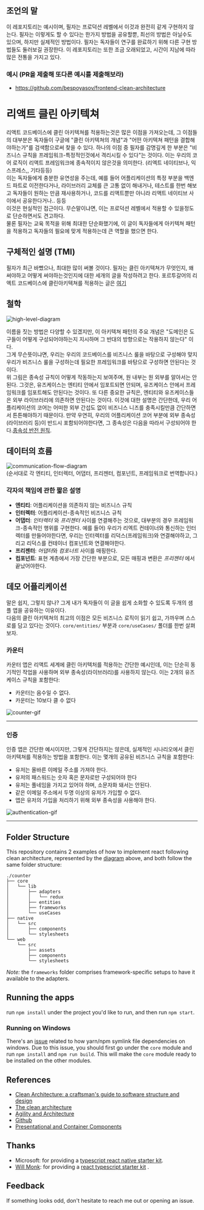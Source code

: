 ## 조언의 말
이 레포지토리는 예시이며, 필자는 프로덕션 레벨에서 이것과 완전히 같게 구현하지 않는다. 필자는 이렇게도 할 수 있다는 한가지 방법을 공유할뿐, 최선의 방법은 아닐수도 있으며, 하지만 실제적인 방법이다. 필자는 독자들이 연구를 완료하기 위해 다른 구현 방법들도 둘러보길 권장한다. 이 레포지토리는 또한 조금 오래되었고, 시간이 지남에 따라 많은 전통을 가지고 있다.  

### 예시 (PR을 제출해 또다른 예시를 제출해보라)
- https://github.com/bespoyasov/frontend-clean-architecture

# 리액트 클린 아키텍쳐
리액트 코드베이스에 클린 아키텍쳐를 적용하는것은 많은 이점을 가져오는데, 그 이점들의 대부분은 독자들이 구글에 "클린 아키텍쳐의 개념"과 "어떤 아키텍쳐 패턴을 결합해야하는가"를 검색함으로써 찾을 수 있다. 하나의 이점 중 필자를 감명깊게 한 부분은 "비즈니스 규칙을 프레임워크-특정적인것에서 격리시킬 수 있다"는 것이다. 이는 우리의 코어 로직이 리액트 프레임워크에 종속적이지 않은것을 의미한다. (리엑트 네이티브나, 익스프레스,, 기타등등)  
이는 독자들에게 충분한 유연성을 주는데, 예를 들어 어플리케이션의 특정 부분을 백엔드 파트로 이전한다거나, 라이브러리 교체를 큰 고통 없이 해내거나, 테스트를 한번 해보고 독자들이 원하는 만큼 재사용하거나, 코드를 리액트뿐만 아니라 리액트 네이티브 사이에서 공유한다거나.. 등등  
이것은 현실적인 접근이다. 무슨말이냐면, 이는 프로덕션 레벨에서 적용할 수 있을정도로 단순하면서도 견고하다.  
물론 필자는 교육 목적을 위해 최대한 단순화했기에, 이 글이 독자들에게 아키텍쳐 패턴을 적용하고 독자들의 필요에 맞게 적용하는데 큰 역할을 했으면 한다.  

## 구체적인 설명 (TMI)
필자가 최근 바빴으나, 최대한 많이 써볼 것이다.
필자는 클린 아키텍쳐가 무엇인지, 왜 써야하고 어떻게 써야하는것인지에 대한 세개의 글을 작성하려고 한다.
포르투갈어의 리엑트 코드베이스에 클린아키텍쳐를 적용하는 글은 [여기](https://medium.com/@eduardomoroni/arquitetura-limpa-para-bases-de-c%C3%B3digo-react-df0f78d2b42e)

## 철학
![high-level-diagram](https://github.com/eduardomoroni/react-clean-architecture/blob/master/docs/images/high-level-diagram.jpg)  

이름을 짓는 방법은 다양할 수 있겠지만, 이 아키텍쳐 패턴의 주요 개념은 "도메인은 도구들이 어떻게 구성되어야하는지 지시하며 그 반대의 방향으로는 작용하지 않는다" 이다.  
그게 무슨뜻이냐면, 우리는 우리의 코드베이스를 비즈니스 룰을 바탕으로 구성해야 맞지 우리가 비즈니스 룰을 구성하는데 필요한 프레임워크를 바탕으로 구성하면 안된다는 것이다.  
위 그림은 종속성 규칙이 어떻게 작동하는지 보여주며, 원 내부는 원 외부를 알아서는 안된다. 그것은, 유즈케이스는 엔티티 안에서 임포트되면 안되며, 유즈케이스 안에서 프레임워크를 임포트해도 안된다는 것이다. 
또 다른 중요한 규칙은, 엔티티와 유즈케이스들은 외부 라이브러리에 의존하면 안된다는 것이다. 이것에 대한 설명은 간단한데, 우리 어플리케이션의 코어는 어떠한 외부 간섭도 없이 비즈니스 니즈를 충족시킬만큼 간단하면서 튼튼해야하기 때문이다.
만약 우연히, 우리의 어플리케이션 코어 부분에 외부 종속성(라이브러리 등)이 반드시 포함되어야한다면, 그 종속성은 다음을 따라서 구성되어야 한다.[종속성 반전 원칙](https://en.wikipedia.org/wiki/Dependency_inversion_principle).

## 데이터의 흐름
![communication-flow-diagram](https://github.com/eduardomoroni/react-clean-architecture/blob/master/docs/images/communication-flow.jpg)  
(순서대로 각 엔티티, 인터렉터, 어댑터, 프리젠터, 컴포넌트, 프레임워크로 번역합니다.)

### 각자의 책임에 관한 짧은 설명
- **엔티티**: 어플리케이션을 의존하지 않는 비즈니스 규칙  
- **인터렉터**: 어플리케이션-종속적인 비즈니스 규칙  
- **어댑터**: *인터렉터* 와 *프리젠터* 사이를 연결해주는 것으로, 대부분의 경우 프레임워크-종속적인 행위를 구현한다. 예를 들어) 우리가 리엑트 컨테이너와 통신하는 인터렉터를 만들어야한다면, 우리는 인터렉터를 리덕스(프레임워크)와 연결해야하고, 그리고 리덕스를 컨테이너 컴포넌트와 연결해야한다.
- **프리젠터**: *어댑터*와 *컴포너트* 사이를 매핑한다.
- **컴포넌트**: 표현 계층에서 가장 간단한 부분으로, 모든 매핑과 변환은 *프리젠터* 에서 끝났어야한다.

## 데모 어플리케이션
말은 쉽지, 그렇지 않나? 그게 내가 독자들이 이 글을 쉽게 소화할 수 있도록 두개의 샘플 앱을 공유하는 이유이다.  
다음의 클린 아키텍쳐의 최고의 이점은 모든 비즈니스 로직이 읽기 쉽고, 가까우며 스스로를 담고 있다는 것이다.
`core/entities/` 부분과 `core/useCases/` 폴더를 한번 살펴보자.  

### 카운터
카운터 앱은 리액트 세계에 클린 아키텍처를 적용하는 간단한 예시인데, 이는 단순히 동기적인 작업을 사용하며 외부 종속성(라이브러리)를 사용하지 않는다.
이는 2개의 유즈케이스 규칙을 포함한다:
- 카운터는 음수일 수 없다.
- 카운터는 10보다 클 수 없다

![counter-gif](https://github.com/eduardomoroni/react-clean-architecture/blob/master/docs/images/counter.gif)  

---  

### 인증
인증 앱은 간단한 예시이지만, 그렇게 간단하지는 않은데, 실제적인 시나리오에서 클린 아키텍쳐를 적용하는 방법을 포함한다.
이는 몇개의 공유된 비즈니스 규칙을 포함한다:
- 유저는 올바른 이메일 주소를 가져야 한다.
- 유저의 패스워드는 숫자 혹은 문자로만 구성되어야 한다
- 유저는 풀네임을 가지고 있어야 하며, 소문자화 돼서는 안된다.
- 같은 이메일 주소에서 두명 이상의 유저가 가입할 수 없다.
- 앱은 유저의 가입을 처리하기 위해 외부 종속성을 사용해야 한다.

![authentication-gif](https://github.com/eduardomoroni/react-clean-architecture/blob/master/docs/images/authentication.gif)  

---  

## Folder Structure
This repository contains 2 examples of how to implement react following clean architecture, represented by the [diagram](#philosophy) above, and both follow the same folder structure:
```
./counter
├── core
│   └── lib
│       ├── adapters
│       │   └── redux
│       ├── entities
│       ├── frameworks
│       └── useCases
├── native
│   └── src
│       ├── components
│       └── stylesheets
└── web
    └── src
        ├── assets
        ├── components
        └── stylesheets
```
*Note:* the `frameworks` folder comprises framework-specific setups to have it available to the adapters.  

## Running the apps
run `npm install` under the project you'd like to run, and then run `npm start`.

### Running on Windows

There's an [issue](https://github.com/eduardomoroni/react-clean-architecture/issues/2) related to how yarn/npm symlink file dependencies on windows. Due to this issue, you should first go under the `core` module and run `npm install` and `npm run build`. This will make the `core` module ready to be installed on the other modules.

## References
- [Clean Architecture: a craftsman's guide to software structure and design](https://goo.gl/2h3fsD)
- [The clean architecture](https://8thlight.com/blog/uncle-bob/2012/08/13/the-clean-architecture.html)
- [Agility and Architecture](https://www.youtube.com/watch?v=0oGpWmS0aYQ)
- [Github](https://github.com/topics/clean-architecture?o=desc&s=stars)
- [Presentational and Container Components](https://medium.com/@dan_abramov/smart-and-dumb-components-7ca2f9a7c7d0)

## Thanks
- Microsoft: for providing a [typescript react native starter kit](https://github.com/Microsoft/TypeScript-React-Native-Starter).
- [Will Monk](https://github.com/wmonk): for providing a [react typescript starter kit](https://github.com/wmonk/create-react-app-typescript) .

## Feedback
If something looks odd, don't hesitate to reach me out or opening an issue.
